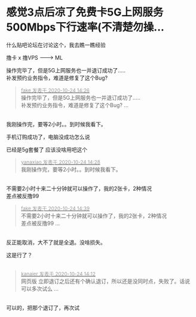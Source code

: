 # 感觉3点后凉了免费卡5G上网服务500Mbps下行速率(不清楚勿操...


什么贴吧论坛在讨论这个，我去瞧一瞧经验

撸卡 x 撸VPS ---&gt; ML<img id="aimg_Wg1Bc" onclick="zoom(this, this.src, 0, 0, 0)" class="zoom" src="https://cdn.jsdelivr.net/gh/hishis/forum-master/public/images/patch.gif" onmouseover="img_onmouseoverfunc(this)" onload="thumbImg(this)" border="0" alt="" />

操作完毕了，但是5G上网服务也一并退订成功了.....<br />
补发预约业务指令，难道是修复了这个Bug?

<div class="quote"><blockquote><font size="2"><a href="https://www.hostloc.com/forum.php?mod=redirect&amp;goto=findpost&amp;pid=9345824&amp;ptid=757941" target="_blank"><font color="#999999">fake 发表于 2020-10-24 14:26</font></a></font><br />
操作完毕了，但是5G上网服务也一并退订成功了.....<br />
补发预约业务指令，难道是修复了这个Bug? ...</blockquote></div><br />
我刚操作完，要等2小时。。到时候我看下。

手机订购成功了，电脑没成功怎么说

已经是5g套餐了 应该没啥用吧这个

<div class="quote"><blockquote><font size="2"><a href="https://www.hostloc.com/forum.php?mod=redirect&amp;goto=findpost&amp;pid=9345842&amp;ptid=757941" target="_blank"><font color="#999999">yanaxiao 发表于 2020-10-24 14:28</font></a></font><br />
我刚操作完，要等2小时。。到时候我看下。</blockquote></div><br />
不需要2小时十来二十分钟就可以操作了，我的2张卡，2种情况<br />
差点被反撸99

<div class="quote"><blockquote><font size="2"><a href="https://www.hostloc.com/forum.php?mod=redirect&amp;goto=findpost&amp;pid=9345884&amp;ptid=757941" target="_blank"><font color="#999999">fake 发表于 2020-10-24 14:39</font></a></font><br />
不需要2小时十来二十分钟就可以操作了，我的2张卡，2种情况<br />
差点被反撸99 ...</blockquote></div><br />
反正能取消，大不了就是全退。没啥损失。

这是行了？<br />
<br />
<img id="aimg_oHBTd" onclick="zoom(this, this.src, 0, 0, 0)" class="zoom" src="https://p.pstatp.com/origin/1382000012b3eae358c76" onmouseover="img_onmouseoverfunc(this)" onload="thumbImg(this)" border="0" alt="" />

<div class="quote"><blockquote><font size="2"><a href="https://www.hostloc.com/forum.php?mod=redirect&amp;goto=findpost&amp;pid=9345752&amp;ptid=757941" target="_blank"><font color="#999999">kanaier 发表于 2020-10-24 14:12</font></a></font><br />
网页版 立即退订之后还有个确认退订，所以还是没同时点，失败了。话说可以多次试么 ...</blockquote></div><br />
可以的，把那个退订了，再次试

